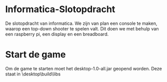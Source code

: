 # Informatica-Slotopdracht
De slotopdracht van informatica. We zijn van plan een console te maken, waarop een top-down shooter te spelen valt. Dit doen we met behulp van een raspberry pi, een display en een breadboard.
# Start de game
Om de game te starten moet het desktop-1.0-all.jar geopend worden. Deze staat in \desktop\build\libs